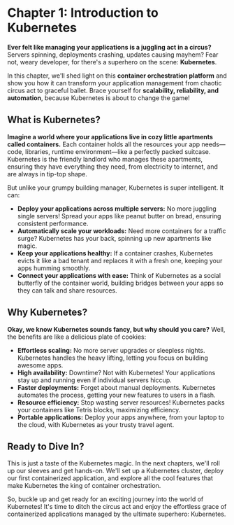 # Chapter 1: Introduction to Kubernetes

**Ever felt like managing your applications is a juggling act in a circus?** Servers spinning, deployments crashing, updates causing mayhem? Fear not, weary developer, for there's a superhero on the scene: **Kubernetes**.

In this chapter, we'll shed light on this **container orchestration platform** and show you how it can transform your application management from chaotic circus act to graceful ballet. Brace yourself for **scalability, reliability, and automation**, because Kubernetes is about to change the game!

## What is Kubernetes?

**Imagine a world where your applications live in cozy little apartments called containers.** Each container holds all the resources your app needs—code, libraries, runtime environment—like a perfectly packed suitcase. Kubernetes is the friendly landlord who manages these apartments, ensuring they have everything they need, from electricity to internet, and are always in tip-top shape.

But unlike your grumpy building manager, Kubernetes is super intelligent. It can:

- **Deploy your applications across multiple servers:** No more juggling single servers! Spread your apps like peanut butter on bread, ensuring consistent performance.
- **Automatically scale your workloads:** Need more containers for a traffic surge? Kubernetes has your back, spinning up new apartments like magic.
- **Keep your applications healthy:** If a container crashes, Kubernetes evicts it like a bad tenant and replaces it with a fresh one, keeping your apps humming smoothly.
- **Connect your applications with ease:** Think of Kubernetes as a social butterfly of the container world, building bridges between your apps so they can talk and share resources.

## Why Kubernetes?

**Okay, we know Kubernetes sounds fancy, but why should you care?** Well, the benefits are like a delicious plate of cookies:

- **Effortless scaling:** No more server upgrades or sleepless nights. Kubernetes handles the heavy lifting, letting you focus on building awesome apps.
- **High availability:** Downtime? Not with Kubernetes! Your applications stay up and running even if individual servers hiccup.
- **Faster deployments:** Forget about manual deployments. Kubernetes automates the process, getting your new features to users in a flash.
- **Resource efficiency:** Stop wasting server resources! Kubernetes packs your containers like Tetris blocks, maximizing efficiency.
- **Portable applications:** Deploy your apps anywhere, from your laptop to the cloud, with Kubernetes as your trusty travel agent.

## Ready to Dive In?

This is just a taste of the Kubernetes magic. In the next chapters, we'll roll up our sleeves and get hands-on. We'll set up a Kubernetes cluster, deploy our first containerized application, and explore all the cool features that make Kubernetes the king of container orchestration.

So, buckle up and get ready for an exciting journey into the world of Kubernetes! It's time to ditch the circus act and enjoy the effortless grace of containerized applications managed by the ultimate superhero: Kubernetes.

